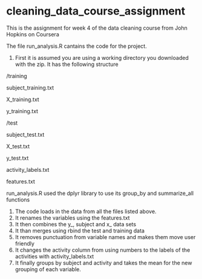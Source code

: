 # cleaning_data_course_assignment
This is the assignment for week 4 of the data cleaning course from John Hopkins on Coursera

The file run_analysis.R cantains the code for the project.

1. First it is assumed you are using a working directory you downloaded with the zip. It has the following structure

/training

  subject_training.txt
  
  X_training.txt
  
  y_training.txt
  
/test

  subject_test.txt
  
  X_test.txt
  
  y_test.txt
  
activity_labels.txt

features.txt


run_analysis.R used the dplyr library to use its group_by and summarize_all functions

1. The code loads in the data from all the files listed above.
2. It renames the variables using the features.txt
3. It then combines the y_, subject and x_ data sets
4. It than merges using rbind the test and training data
5. It removes punctuation from variable names and makes them move user friendly
6. It changes the activity column from using numbers to the labels of the activities with activity_labels.txt
7. It finally groups by subject and activity and takes the mean for the new grouping of each variable.




